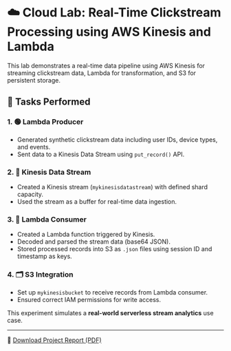 # ☁️ Cloud Lab: Real-Time Clickstream Processing using AWS Kinesis and Lambda

This lab demonstrates a real-time data pipeline using AWS Kinesis for streaming clickstream data, Lambda for transformation, and S3 for persistent storage.

## 🔧 Tasks Performed

### 1. 🟢 Lambda Producer
- Generated synthetic clickstream data including user IDs, device types, and events.
- Sent data to a Kinesis Data Stream using `put_record()` API.

### 2. 🔄 Kinesis Data Stream
- Created a Kinesis stream (`mykinesisdatastream`) with defined shard capacity.
- Used the stream as a buffer for real-time data ingestion.

### 3. 🧠 Lambda Consumer
- Created a Lambda function triggered by Kinesis.
- Decoded and parsed the stream data (base64 JSON).
- Stored processed records into S3 as `.json` files using session ID and timestamp as keys.

### 4. 🗂️ S3 Integration
- Set up `mykinesisbucket` to receive records from Lambda consumer.
- Ensured correct IAM permissions for write access.

This experiment simulates a **real-world serverless stream analytics** use case.

---

📄 [Download Project Report (PDF)](CLOUD_ASSIGNMENT_10.pdf)
